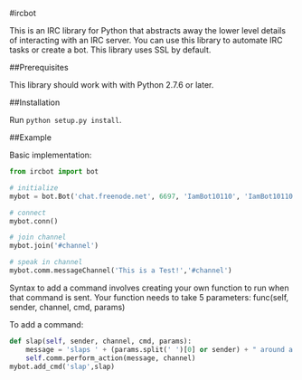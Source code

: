 #ircbot

This is an IRC library for Python that abstracts away the lower level details of interacting with an IRC server. You can use this library to automate IRC tasks or create a bot. This library uses SSL by default.

##Prerequisites

This library should work with with Python 2.7.6 or later.

##Installation

Run ``python setup.py install``.

##Example

Basic implementation:
```python
from ircbot import bot

# initialize
mybot = bot.Bot('chat.freenode.net', 6697, 'IamBot10110', 'IamBot10110', 'PASSWORD1234', 'Name', 'Host', 'chat.freenode.net', sslOn=True)

# connect
mybot.conn()

# join channel 
mybot.join('#channel')

# speak in channel
mybot.comm.messageChannel('This is a Test!','#channel')
```

Syntax to add a command involves creating your own function to run when that command is sent.
Your function needs to take 5 parameters:  func(self, sender, channel, cmd, params)

To add a command:
```python
def slap(self, sender, channel, cmd, params):
	message = 'slaps ' + (params.split(' ')[0] or sender) + " around a bit with a large trout"
	self.comm.perform_action(message, channel)
mybot.add_cmd('slap',slap)
```





